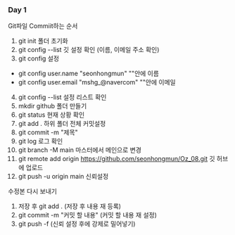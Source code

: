 ### Day 1

Git파일 Commiit하는 순서
1. git init   폴더 초기화 
2. git config --list  깃 설정 확인 (이름, 이메일 주소 확인)
3. git config 설정 
  - git config user.name "seonhongmun" ""안에 이름
  - git config user.email "mshg_@navercom" ""안에 이메일
4. git config --list 설정 리스트 확인 
5. mkdir github 폴더 만들기
6. git status 현재 상황 확인 
7. git add . 하위 폴더 전체 커밋설정
8. git commit -m "제목"
9. git log 로그 확인
10. git branch -M main 마스터에서 메인으로 변경 
11. git remote add origin https://github.com/seonhongmun/Oz_08.git 깃 허브에 업로드 
12. git push -u origin main 신뢰설정

수정본 다시 보내기 
1. 저장 후 git add . (저장 후 내용 재 등록)
2. git commit -m "커밋 할 내용" (커밋 할 내용 재 설정)
3. git push -f (신뢰 설정 후에 강제로 밀어넣기) 